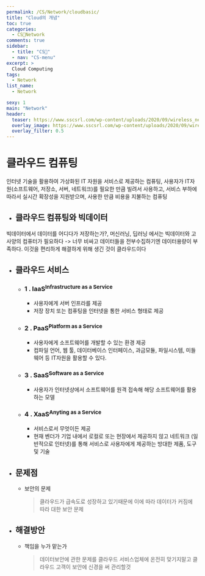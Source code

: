 ```yaml
---
permalink: /CS/Network/cloudbasic/
title: "Cloud의 개념"
toc: true
categories:
  - CS🐰Network
comments: true
sidebar:
  - title: "CS🐰"
  - nav: "CS-menu"
excerpt: >
  Cloud Computing
tags:
  - Network
list_name:
  - Network

sexy: 1
main: "Network"
header:
  teaser: https://www.sscsrl.com/wp-content/uploads/2020/09/wireless_network_internet_of_things_iot_thinkstock_853701554_3x2-100740688-large.jpg
  overlay_image: https://www.sscsrl.com/wp-content/uploads/2020/09/wireless_network_internet_of_things_iot_thinkstock_853701554_3x2-100740688-large.jpg
  overlay_filter: 0.5
---
```


# 클라우드 컴퓨팅
인터넷 기술을 활용하여 가상화된 IT 자원을 서비스로 제공하는 컴퓨팅, 사용자가 IT자원(소프트웨어, 저장소, 서버, 네트워크)를 필요한 만큼 빌려서 사용하고, 서비스 부하에 따라서 실시간 확장성을 지원받으며, 사용한 만큼 비용을 지불하는 컴퓨팅

- ## 클라우드 컴퓨팅와 빅데이터
빅데이터에서 데이터를 어디다가 저장하는가?, 머신러닝, 딥러닝 에서는 빅데이터와 고사양의 컴퓨터가 필요하다 -> 너무 비싸고 데이터들을 전부수집하기엔 데이터용량이 부족하다. 이것을 편리하게 해결하게 위해 생긴 것이 클라우드이다

- ## 클라우드 서비스
  - ### 1 . IaaS<sup>Infrastructure as a Service</sup>
    - 사용자에게 서버 인프라를 제공
    - 저장 장치 또는 컴퓨팅을 인터넷을 통한 서비스 형태로 제공
  - ### 2 . PaaS<sup>Platform as a Service</sup>
    - 사용자에게 소프트웨어를 개발할 수 있는 환경 제공
    - 컴파일 언어, 웹 툴, 데이터베이스 인터페이스, 과금모듈, 파일시스템, 미들웨어 등 IT자원을 활용할 수 있다.
  - ### 3 . SaaS<sup>Software as a Service</sup>
    - 사용자가 인터넷상에서 소프트웨어를 원격 접속해 해당 소프트웨어를 활용하는 모델
  - ### 4 . XaaS<sup>Anyting as a Service</sup>
    - 서비스로서 무엇이든 제공
    - 현재 벤더가 기업 내에서 로컬로 또는 현장에서 제공하지 않고 네트워크 (일반적으로 인터넷)를 통해 서비스로 사용자에게 제공하는 방대한 제품, 도구 및 기술

- ## 문제점
  - 보안의 문제  
    >클라우드가 급속도로 성장하고 있기때문에 이에 따라 데이터가 커짐에 따라 대한 보안 문제

- ## 해결방안
  - 책임을 누가 맡는가  
    >데이터보안에 관한 문제를 클라우드 서비스업체에 온전히 맞기지말고 클라우드 고객이 보안에 신경을 써 관리할것